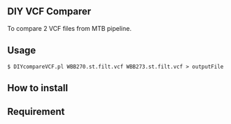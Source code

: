 DIY VCF Comparer
----

To compare 2 VCF files from MTB pipeline.

## Usage

```
$ DIYcompareVCF.pl WBB270.st.filt.vcf WBB273.st.filt.vcf > outputFile
```

## How to install 

## Requirement 
